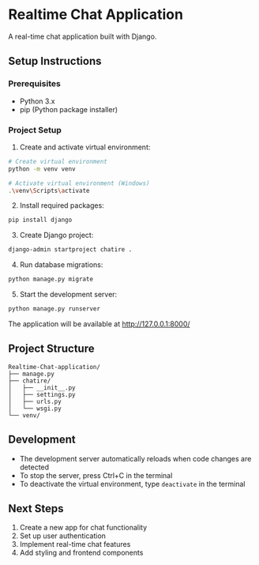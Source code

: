 # Realtime Chat Application

A real-time chat application built with Django.

## Setup Instructions

### Prerequisites
- Python 3.x
- pip (Python package installer)

### Project Setup

1. Create and activate virtual environment:
```bash
# Create virtual environment
python -m venv venv

# Activate virtual environment (Windows)
.\venv\Scripts\activate
```

2. Install required packages:
```bash
pip install django
```

3. Create Django project:
```bash
django-admin startproject chatire .
```

4. Run database migrations:
```bash
python manage.py migrate
```

5. Start the development server:
```bash
python manage.py runserver
```

The application will be available at http://127.0.0.1:8000/

## Project Structure
```
Realtime-Chat-application/
├── manage.py
├── chatire/
│   ├── __init__.py
│   ├── settings.py
│   ├── urls.py
│   └── wsgi.py
└── venv/
```

## Development
- The development server automatically reloads when code changes are detected
- To stop the server, press Ctrl+C in the terminal
- To deactivate the virtual environment, type `deactivate` in the terminal

## Next Steps
1. Create a new app for chat functionality
2. Set up user authentication
3. Implement real-time chat features
4. Add styling and frontend components 